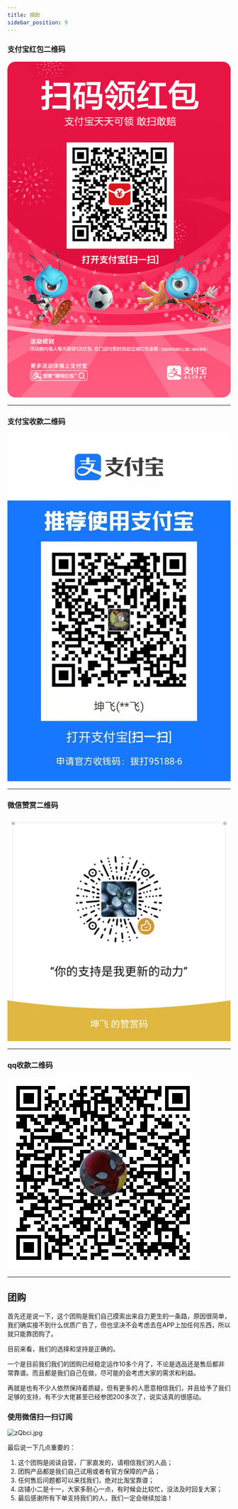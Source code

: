 ```yaml
---
title: 捐助
sidebar_position: 9
---
```


### 支付宝红包二维码

![zfbhbrwm.png](./donate/zfbhbrwm.png)

---------------------------------------

### 支付宝收款二维码

![zfbskrwm.jpg](./donate/zfbskrwm.jpg)

---------------------------------------

### 微信赞赏二维码

![wxzsrwm.jpg](./donate/wxskrwm.jpg)

---------------------------------------

### qq收款二维码

![qqskrwm.jpg](./donate/qqskrwm.jpg)

---------------------------------------

## 团购

首先还是说一下，这个团购是我们自己摸索出来自力更生的一条路，原因很简单，我们确实接不到什么优质广告了，但也坚决不会考虑去在APP上加任何东西，所以就只能靠团购了。

目前来看，我们的选择和坚持是正确的。

一个是目前我们我们的团购已经稳定运作10多个月了，不论是选品还是售后都非常靠谱。而且都是我们自己在做，尽可能的会考虑大家的需求和利益。

再就是也有不少人依然保持着质疑，但有更多的人愿意相信我们，并且给予了我们足够的支持，有不少大佬甚至已经参团200多次了，说实话真的很感动。

### 使用微信扫一扫订阅

![zQbci.jpg](https://i.imgtg.com/2022/05/10/zQbci.jpg)

最后说一下几点重要的：

1. 这个团购是阅读自营，厂家直发的，请相信我们的人品；
2. 团购产品都是我们自己试用或者有官方保障的产品；
3. 任何售后问题都可以来找我们，绝对比淘宝靠谱；
4. 店铺小二是十一，大家多耐心一点，有时候会比较忙，没法及时回复大家；
5. 最后感谢所有下单支持我们的人，我们一定会继续加油！
